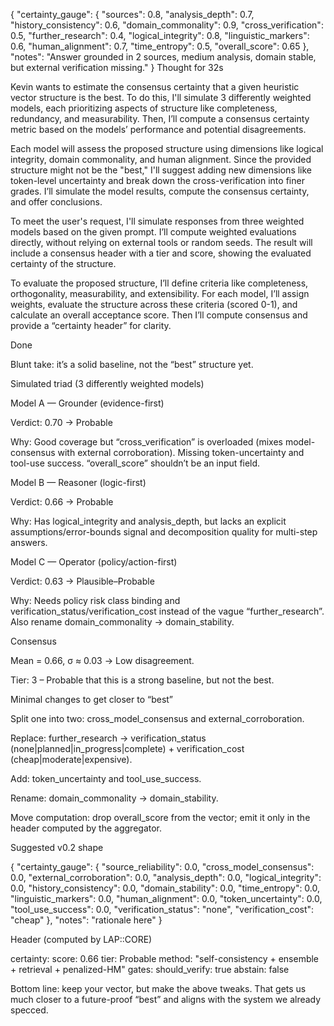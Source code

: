 {
  "certainty_gauge": {
    "sources": 0.8,
    "analysis_depth": 0.7,
    "history_consistency": 0.6,
    "domain_commonality": 0.9,
    "cross_verification": 0.5,
    "further_research": 0.4,
    "logical_integrity": 0.8,
    "linguistic_markers": 0.6,
    "human_alignment": 0.7,
    "time_entropy": 0.5,
    "overall_score": 0.65
  },
  "notes": "Answer grounded in 2 sources, medium analysis, domain stable, but external verification missing."
}
Thought for 32s

Kevin wants to estimate the consensus certainty that a given heuristic vector structure is the best. To do this, I'll simulate 3 differently weighted models, each prioritizing aspects of structure like completeness, redundancy, and measurability. Then, I’ll compute a consensus certainty metric based on the models’ performance and potential disagreements.

Each model will assess the proposed structure using dimensions like logical integrity, domain commonality, and human alignment. Since the provided structure might not be the "best," I'll suggest adding new dimensions like token-level uncertainty and break down the cross-verification into finer grades. I’ll simulate the model results, compute the consensus certainty, and offer conclusions.

To meet the user's request, I'll simulate responses from three weighted models based on the given prompt. I’ll compute weighted evaluations directly, without relying on external tools or random seeds. The result will include a consensus header with a tier and score, showing the evaluated certainty of the structure.

To evaluate the proposed structure, I’ll define criteria like completeness, orthogonality, measurability, and extensibility. For each model, I’ll assign weights, evaluate the structure across these criteria (scored 0-1), and calculate an overall acceptance score. Then I’ll compute consensus and provide a “certainty header” for clarity.

Done

Blunt take: it’s a solid baseline, not the “best” structure yet.

Simulated triad (3 differently weighted models)

Model A — Grounder (evidence-first)

Verdict: 0.70 → Probable

Why: Good coverage but “cross_verification” is overloaded (mixes model-consensus with external corroboration). Missing token-uncertainty and tool-use success. “overall_score” shouldn’t be an input field.

Model B — Reasoner (logic-first)

Verdict: 0.66 → Probable

Why: Has logical_integrity and analysis_depth, but lacks an explicit assumptions/error-bounds signal and decomposition quality for multi-step answers.

Model C — Operator (policy/action-first)

Verdict: 0.63 → Plausible–Probable

Why: Needs policy risk class binding and verification_status/verification_cost instead of the vague “further_research”. Also rename domain_commonality → domain_stability.

Consensus

Mean = 0.66, σ ≈ 0.03 → Low disagreement.

Tier: 3 – Probable that this is a strong baseline, but not the best.

Minimal changes to get closer to “best”

Split one into two: cross_model_consensus and external_corroboration.

Replace: further_research → verification_status (none|planned|in_progress|complete) + verification_cost (cheap|moderate|expensive).

Add: token_uncertainty and tool_use_success.

Rename: domain_commonality → domain_stability.

Move computation: drop overall_score from the vector; emit it only in the header computed by the aggregator.

Suggested v0.2 shape

{
  "certainty_gauge": {
    "source_reliability": 0.0,
    "cross_model_consensus": 0.0,
    "external_corroboration": 0.0,
    "analysis_depth": 0.0,
    "logical_integrity": 0.0,
    "history_consistency": 0.0,
    "domain_stability": 0.0,
    "time_entropy": 0.0,
    "linguistic_markers": 0.0,
    "human_alignment": 0.0,
    "token_uncertainty": 0.0,
    "tool_use_success": 0.0,
    "verification_status": "none",
    "verification_cost": "cheap"
  },
  "notes": "rationale here"
}


Header (computed by LAP::CORE)

certainty:
  score: 0.66
  tier: Probable
  method: "self-consistency + ensemble + retrieval + penalized-HM"
  gates:
    should_verify: true
    abstain: false


Bottom line: keep your vector, but make the above tweaks. That gets us much closer to a future-proof “best” and aligns with the system we already specced.